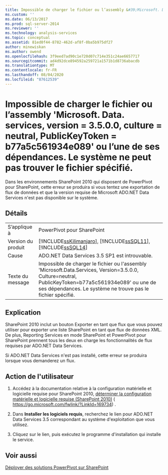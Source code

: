 ```yaml
---
title: Impossible de charger le fichier ou l’assembly &#39;Microsoft. Data. services, version = 3.5.0.0, culture = neutral, PublicKeyToken = b77a5c561934e089&#39; ou l’une de ses dépendances. Le système ne peut pas trouver le fichier spécifié. | Microsoft Docs
ms.custom: ''
ms.date: 06/13/2017
ms.prod: sql-server-2014
ms.reviewer: ''
ms.technology: analysis-services
ms.topic: conceptual
ms.assetid: 81ed0f44-8782-462d-af8f-0ba5b975df27
author: minewiskan
ms.author: owend
ms.openlocfilehash: 3f9eed7ad90c1e720d07c714e351c24ae6657717
ms.sourcegitcommit: ad4d92dce894592a259721a1571b1d8736abacdb
ms.translationtype: MT
ms.contentlocale: fr-FR
ms.lasthandoff: 08/04/2020
ms.locfileid: "87612539"
---
```

# <a name="could-not-load-file-or-assembly-39microsoftdataservices-version3500-cultureneutral-publickeytokenb77a5c561934e08939-or-one-of-its-dependencies-the-system-cannot-find-the-file-specified"></a>Impossible de charger le fichier ou l’assembly &#39;Microsoft. Data. services, version = 3.5.0.0, culture = neutral, PublicKeyToken = b77a5c561934e089&#39; ou l’une de ses dépendances. Le système ne peut pas trouver le fichier spécifié.
  Dans les environnements SharePoint 2010 qui disposent de PowerPivot pour SharePoint, cette erreur se produira si vous tentez une exportation de flux de données et que la version requise de Microsoft ADO.NET Data Services n'est pas disponible sur le système.  
  
## <a name="details"></a>Détails  
  
|||  
|-|-|  
|S’applique à|PowerPivot pour SharePoint|  
|Version du produit|[!INCLUDE[ssKilimanjaro](../../includes/sskilimanjaro-md.md)], [!INCLUDE[ssSQL11](../../includes/sssql11-md.md)], [!INCLUDE[ssSQL14](../../includes/sssql14-md.md)]|  
|Cause|ADO.NET Data Services 3.5 SP1 est introuvable.|  
|Texte du message|Impossible de charger le fichier ou l'assembly 'Microsoft.Data.Services, Version=3.5.0.0, Culture=neutral, PublicKeyToken=b77a5c561934e089' ou une de ses dépendances. Le système ne trouve pas le fichier spécifié.|  
  
## <a name="explanation"></a>Explication  
 SharePoint 2010 inclut un bouton Exporter en tant que flux que vous pouvez utiliser pour exporter une liste SharePoint en tant que flux de données XML. De plus, Reporting Services en mode SharePoint et PowerPivot pour SharePoint prennent tous les deux en charge les fonctionnalités de flux requises par ADO.NET Data Services.  
  
 Si ADO.NET Data Services n'est pas installé, cette erreur se produira lorsque vous demanderez un flux.  
  
## <a name="user-action"></a>Action de l'utilisateur  
  
1.  Accédez à la documentation relative à la configuration matérielle et logicielle requise pour SharePoint 2010, [déterminer la configuration matérielle et logicielle requise (SharePoint 2010)](https://go.microsoft.com/fwlink/?LinkId=169734) ( https://go.microsoft.com/fwlink/?LinkId=169734) .  
  
2.  Dans **Installer les logiciels requis**, recherchez le lien pour ADO.NET Data Services 3.5 correspondant au système d'exploitation que vous utilisez.  
  
3.  Cliquez sur le lien, puis exécutez le programme d'installation qui installe le service.  
  
## <a name="see-also"></a>Voir aussi  
 [Déployer des solutions PowerPivot sur SharePoint](deploy-power-pivot-solutions-to-sharepoint.md)  
  
  
